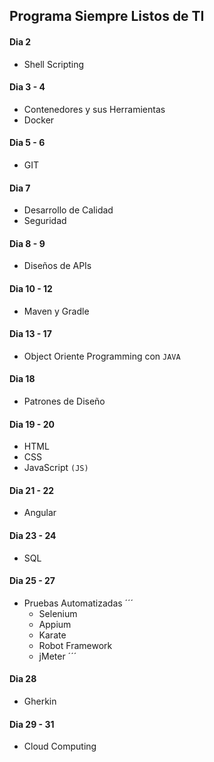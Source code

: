 ## Programa Siempre Listos de TI

#### Dia 2
- Shell Scripting

#### Dia 3 - 4 
- Contenedores y sus Herramientas
- Docker

#### Dia 5 - 6
- GIT

#### Dia 7
- Desarrollo de Calidad
- Seguridad

#### Dia 8 - 9 
- Diseños de APIs

#### Dia 10 - 12
- Maven y Gradle

#### Dia 13 - 17
- Object Oriente Programming con `JAVA`

#### Dia 18
- Patrones de Diseño

#### Dia 19 - 20
- HTML
- CSS
- JavaScript `(JS)`

#### Dia 21 - 22
- Angular

#### Dia 23 - 24
- SQL

#### Dia 25 - 27
- Pruebas Automatizadas
    ´´´
    - Selenium
    - Appium 
    - Karate
    - Robot Framework
    - jMeter
    ´´´

#### Dia 28
- Gherkin

#### Dia 29 - 31 
- Cloud Computing